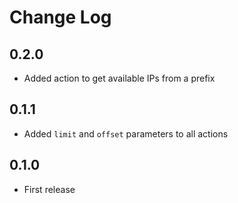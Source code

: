 # Change Log
## 0.2.0
- Added action to get available IPs from a prefix

## 0.1.1
- Added `limit` and `offset` parameters to all actions

## 0.1.0
- First release

